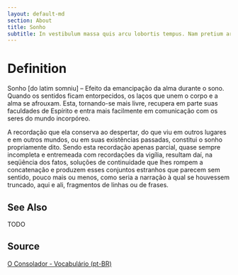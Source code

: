 ```yaml
---
layout: default-md
section: About
title: Sonho
subtitle: In vestibulum massa quis arcu lobortis tempus. Nam pretium arcu in odio vulputate luctus.
---
```


# Definition
Sonho [do latim somniu] – Efeito da emancipação da alma durante o sono. Quando os sentidos ficam entorpecidos, os laços que unem o corpo e a alma se afrouxam. Esta, tornando-se mais livre, recupera em parte suas faculdades de Espírito e entra mais facilmente em comunicação com os seres do mundo incorpóreo.

A recordação que ela conserva ao despertar, do que viu em outros lugares e em outros mundos, ou em suas existências passadas, constitui o sonho propriamente dito. Sendo esta recordação apenas parcial, quase sempre incompleta e entremeada com recordações da vigília, resultam daí, na seqüência dos fatos, soluções de continuidade que lhes rompem a concatenação e produzem esses conjuntos estranhos que parecem sem sentido, pouco mais ou menos, como seria a narração à qual se houvessem truncado, aqui e ali, fragmentos de linhas ou de frases.

## See Also
TODO

## Source
[O Consolador - Vocabulário (pt-BR)](http://www.oconsolador.com.br/linkfixo/vocabulario/principal.html)
